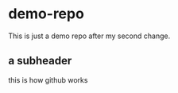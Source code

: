 # demo-repo
This is just a demo repo after my second change.
## a subheader
this is how github works
